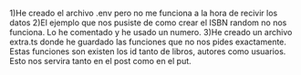 1)He creado el archivo .env pero no me funciona a la hora de recivir los datos 
2)El ejemplo que nos pusiste de como crear el ISBN random no nos funciona. Lo he comentado y he usado un numero. 
3)He creado un archivo extra.ts donde he guardado las funciones que no nos pides exactamente. Estas funciones son existen los id tanto de libros, autores como usuarios. Esto nos servira tanto en el post como en el put.
